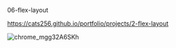 06-flex-layout

https://cats256.github.io/portfolio/projects/2-flex-layout

![chrome_mgg32A6SKh](https://github.com/cats256/portfolio/assets/59489624/12494e82-1e88-48b0-9967-550b33499e03)
